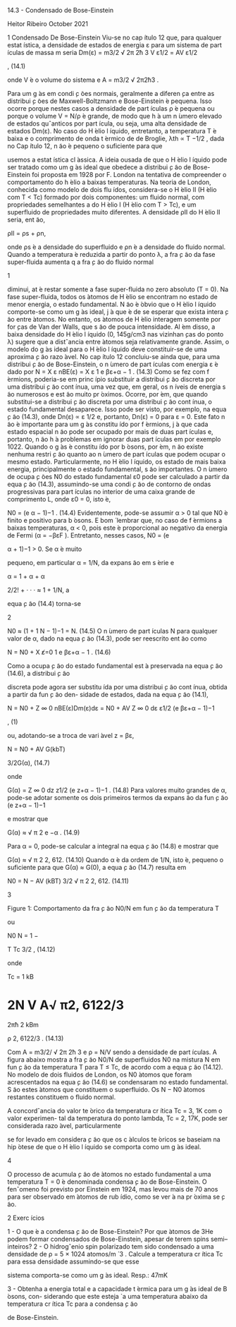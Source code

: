 
14.3 - Condensado de Bose-Einstein

Heitor Ribeiro
October 2021

1 Condensado De Bose-Einstein
Viu-se no cap ́ıtulo 12 que, para qualquer estat ́ıstica, a densidade de estados de energia ε para
um sistema de part ́ıculas de massa m seria
Dm(ε) = m3/2
√
2π
2ħ
3
V ε1/2 = AV ε1/2

, (14.1)

onde V  ́e o volume do sistema e A =
m3/2
√
2π2ħ3
.

Para um g ́as em condi ̧c ̃oes normais, geralmente a diferen ̧ca entre as distribui ̧c ̃oes de
Maxwell-Boltzmann e Bose-Einstein  ́e pequena. Isso ocorre porque nestes casos a densidade de
part ́ıculas ρ  ́e pequena ou porque o volume V = N/ρ  ́e grande, de modo que h ́a um n ́umero elevado
de estados quˆanticos por part ́ıcula, ou seja, uma alta densidade de estados Dm(ε).
No caso do H ́elio l ́ıquido, entretanto, a temperatura T  ́e baixa e o comprimento de onda
t ́ermico de de Broglie, λth ∝ T
−1/2
, dada no Cap ́ıtulo 12, n ̃ao  ́e pequeno o suficiente para que

usemos a estat ́ıstica cl ́assica.
A ideia ousada de que o H ́elio l ́ıquido pode ser tratado como um g ́as ideal que obedece a
distribui ̧c ̃ao de Bose-Einstein foi proposta em 1928 por F. London na tentativa de compreender o
comportamento do h ́elio a baixas temperaturas.
Na teoria de London, conhecida como modelo de dois flu ́ıdos, considera-se o H ́elio
II (H ́elio com T < Tc) formado por dois componentes: um fluido normal, com propriedades
semelhantes a do H ́elio I (H ́elio com T > Tc), e um superfluido de propriedades muito diferentes.
A densidade ρII do H ́elio II seria, ent ̃ao,

ρII = ρs + ρn,

onde ρs  ́e a densidade do superfluido e ρn  ́e a densidade do fluido normal. Quando a temperatura
 ́e reduzida a partir do ponto λ, a fra ̧c ̃ao da fase super-fluida aumenta q a fra ̧c ̃ao do fluido normal

1

diminui, at ́e restar somente a fase super-fluida no zero absoluto (T = 0).
Na fase super-fluida, todos os  ́atomos de H ́elio se encontram no estado de menor energia,
o estado fundamental.
N ̃ao  ́e  ́obvio que o H ́elio l ́ıquido comporte-se como um g ́as ideal, j ́a que  ́e de se esperar
que exista intera ̧c ̃ao entre  ́atomos. No entanto, os  ́atomos de H ́elio interagem somente por for ̧cas
de Van der Walls, que s ̃ao de pouca intensidade. Al ́em disso, a baixa densidade do H ́elio l ́ıquido
(0, 145g/cm3 nas vizinhan ̧cas do ponto λ) sugere que a distˆancia entre  ́atomos seja relativamente
grande. Assim, o modelo do g ́as ideal para o H ́elio l ́ıquido deve constituir-se de uma aproxima ̧c ̃ao
razo ́avel.
No cap ́ıtulo 12 concluiu-se ainda que, para uma distribui ̧c ̃ao de Bose-Einstein, o n ́umero
de part ́ıculas com energia ε  ́e dado por
N =
X
ε
nBE(ε) = X
ε
1
e
βε+α − 1
. (14.3)
Como se fez com f ́ermions, poderia-se em princ ́ıpio substituir a distribui ̧c ̃ao discreta por
uma distribui ̧c ̃ao cont ́ınua, uma vez que, em geral, os n ́ıveis de energia s ̃ao numerosos e est ̃ao muito
pr ́oximos. Ocorre, por ́em, que quando substitui-se a distribui ̧c ̃ao discreta por uma distribui ̧c ̃ao
cont ́ınua, o estado fundamental desaparece. Isso pode ser visto, por exemplo, na equa ̧c ̃ao (14.3),
onde Dn(ε) ∝ ε
1/2
e, portanto, Dn(ε) = 0 para ε = 0.
Este fato n ̃ao  ́e importante para um g ́as constitu ́ıdo por f ́ermions, j ́a que cada estado
espacial n ̃ao pode ser ocupado por mais de duas part ́ıculas e, portanto, n ̃ao h ́a problemas em
ignorar duas part ́ıculas em por exemplo 1022. Quando o g ́as  ́e constitu ́ıdo por b ́osons, por ́em, n ̃ao
existe nenhuma restri ̧c ̃ao quanto ao n ́umero de part ́ıculas que podem ocupar o mesmo estado.
Particularmente, no H ́elio l ́ıquido, os estado de mais baixa energia, principalmente o estado
fundamental, s ̃ao importantes.
O n ́umero de ocupa ̧c ̃oes N0 do estado fundamental ε0 pode ser calculado a partir da
equa ̧c ̃ao (14.3), assumindo-se uma condi ̧c ̃ao de contorno de ondas progressivas para part ́ıculas no
interior de uma caixa grande de comprimento L, onde ε0 = 0, isto  ́e,

N0 = (e
α − 1)−1
. (14.4)
Evidentemente, pode-se assumir α > 0 tal que N0  ́e finito e positivo para b ́osons. E bom  ́
lembrar que, no caso de f ́ermions a baixas temperaturas, α < 0, pois este  ́e proporcional ao negativo
da energia de Fermi (α = −βεF ). Entretanto, nesses casos, N0 = (e

α + 1)−1 > 0. Se α  ́e muito

pequeno, em particular α = 1/N, da expans ̃ao em s ́erie e

α = 1 + α + α

2/2! + · · · ≈ 1 + 1/N, a

equa ̧c ̃ao (14.4) torna-se

2

N0 ≈ (1 + 1
N
− 1)−1 = N. (14.5)
O n ́umero de part ́ıculas N para qualquer valor de α, dado na equa ̧c ̃ao (14.3), pode ser
reescrito ent ̃ao como

N = N0 +
X
ε̸=0
1
e
βε+α − 1
. (14.6)

Como a ocupa ̧c ̃ao do estado fundamental est ́a preservada na equa ̧c ̃ao (14.6), a distribui ̧c ̃ao

discreta pode agora ser substitu ́ıda por uma distribui ̧c ̃ao cont ́ınua, obtida a partir da fun ̧c ̃ao den-
sidade de estados, dada na equa ̧c ̃ao (14.1),

N = N0 +
Z ∞
0
nBE(ε)Dm(ε)dε = N0 + AV Z ∞
0
dε ε1/2
(e
βε+α − 1)−1

, (1)

ou, adotando-se a troca de vari ́avel z = βε,

N = N0 + AV G(kbT)

3/2G(α), (14.7)

onde

G(α) = Z ∞
0
dz z1/2
(e
z+α − 1)−1
. (14.8)
Para valores muito grandes de α, pode-se adotar somente os dois primeiros termos da
expans ̃ao da fun ̧c ̃ao (e
z+α − 1)−1

e mostrar que

G(α) ≈
√
π
2
e
−α
. (14.9)

Para α = 0, pode-se calcular a integral na equa ̧c ̃ao (14.8) e mostrar que

G(α) ≈
√
π
2
2, 612. (14.10)
Quando α  ́e da ordem de 1/N, isto  ́e, pequeno o suficiente para que G(α) ≈ G(0), a
equa ̧c ̃ao (14.7) resulta em

N0 = N − AV (kBT)
3/2
√
π
2
2, 612. (14.11)

3

Figure 1: Comportamento da fra ̧c ̃ao N0/N em fun ̧c ̃ao da temperatura T

ou

N0
N
= 1 −

T
Tc
3/2
, (14.12)

onde

Tc =
1
kB

2N
V A√
π2, 6122/3
=
2πħ
2
kBm

ρ
2, 6122/3
. (14.13)

Com A = m3/2/
√
2π
2ħ
3
e ρ = N/V sendo a densidade de part ́ıculas. A figura abaixo
mostra a fra ̧c ̃ao N0/N de superfluidos N0 na mistura N em fun ̧c ̃ao da temperatura T para T ≤ Tc,
de acordo com a equa ̧c ̃ao (14.12).
No modelo de dois fluidos de London, os N0  ́atomos que foram acrescentados na equa ̧c ̃ao
(14.6) se condensaram no estado fundamental. S ̃ao estes  ́atomos que constituem o superfluido. Os
N − N0  ́atomos restantes constituem o fluido normal.

A concordˆancia do valor te ́orico da temperatura cr ́ıtica Tc = 3, 1K com o valor experimen-
tal da temperatura do ponto lambda, Tc = 2, 17K, pode ser considerada razo ́avel, particularmente

se for levado em considera ̧c ̃ao que os c ́alculos te ́oricos se baseiam na hip ́otese de que o H ́elio l ́ıquido
se comporta como um g ́as ideal.

4

O processo de acumula ̧c ̃ao de  ́atomos no estado fundamental a uma temperatura T = 0
 ́e denominada condensa ̧c ̃ao de Bose-Einstein. O fenˆomeno foi previsto por Einstein em 1924,
mas levou mais de 70 anos para ser observado em  ́atomos de rub ́ıdio, como se ver ́a na pr ́oxima
se ̧c ̃ao.

2 Exerc ́ıcios

1 - O que  ́e a condensa ̧c ̃ao de Bose-Einstein? Por que  ́atomos de 3He podem formar
condensados de Bose-Einstein, apesar de terem spins semi–inteiros?
2 - O hidrogˆenio spin polarizado tem sido condensado a uma densidade de ρ = 5 ×
1024 atomos/m  ́
3
. Calcule a temperatura cr ́ıtica Tc para essa densidade assumindo-se que esse

sistema comporta-se como um g ́as ideal. Resp.: 47mK

3 - Obtenha a energia total e a capacidade t ́ermica para um g ́as ideal de B ́osons, con-
siderando que este esteja `a uma temperatura abaixo da temperatura cr ́ıtica Tc para a condensa ̧c ̃ao

de Bose-Einstein.

